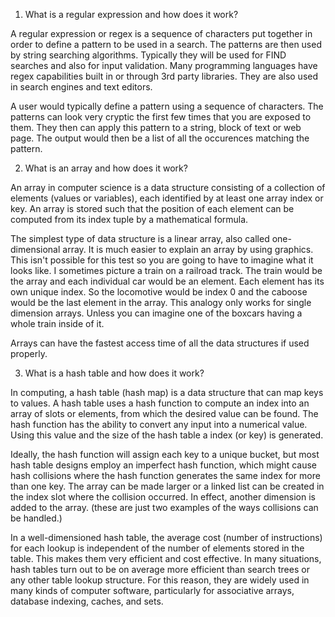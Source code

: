 1. What is a regular expression and how does it work?

A regular expression or regex is a sequence of characters put together in order to 
define a pattern to be used in a search. The patterns are then used by string searching algorithms. 
Typically they will be used for FIND searches and also for input validation.  Many programming 
languages have regex capabilities built in or through 3rd party libraries. They are also used in 
search engines and text editors. 

A user would typically define a pattern using a sequence of characters. The patterns can look 
very cryptic the first few times that you are exposed to them. They then can apply this pattern 
to a string, block of text or web page. The output would then be a list of all the occurences 
matching the pattern. 


2. What is an array and how does it work?

An array in computer science is a data structure consisting of a collection of elements (values or variables), 
each identified by at least one array index or key. An array is stored such that the position of each 
element can be computed from its index tuple by a mathematical formula.

The simplest type of data structure is a linear array, also called one-dimensional array. It is much easier 
to explain an array by using graphics. This isn't possible for this test so you are going to have to 
imagine what it looks like.  I sometimes picture a train on a railroad track. The train would be the array and each 
individual car would be an element. Each element has its own unique index. So the locomotive would be index 0 
and the caboose would be the last element in the array. This analogy only works for single dimension arrays. 
Unless you can imagine one of the boxcars having a whole train inside of it. 

Arrays can have the fastest access time of all the data structures if used properly. 

3. What is a hash table and how does it work?

In computing, a hash table (hash map) is a data structure that can map keys to values. A hash table uses 
a hash function to compute an index into an array of slots or elements, from which the desired value can be found. 
The hash function has the ability to convert any input into a numerical value. Using this value and the size 
of the hash table a index (or key) is generated. 

Ideally, the hash function will assign each key to a unique bucket, but most hash table designs employ an 
imperfect hash function, which might cause hash collisions where the hash function generates the same 
index for more than one key. The array can be made larger or a linked list can be created in the index slot 
where the collision occurred. In effect, another dimension is added to the array. (these are just two examples 
of the ways collisions can be handled.)

In a well-dimensioned hash table, the average cost (number of instructions) for each lookup is independent 
of the number of elements stored in the table. This makes them very efficient and cost effective. 
In many situations, hash tables turn out to be on average more efficient than search trees or any other 
table lookup structure. For this reason, they are widely used in many kinds of computer software, 
particularly for associative arrays, database indexing, caches, and sets. 